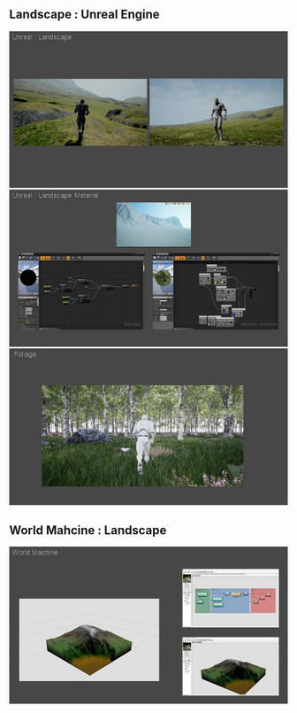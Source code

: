 ## Landscape : Unreal Engine
![image](./images/Prot53.jpg)
![image](./images/Prot54.JPG)
![image](./images/Prot55.JPG)

## World Mahcine : Landscape
![image](./images/Prot56.JPG)
